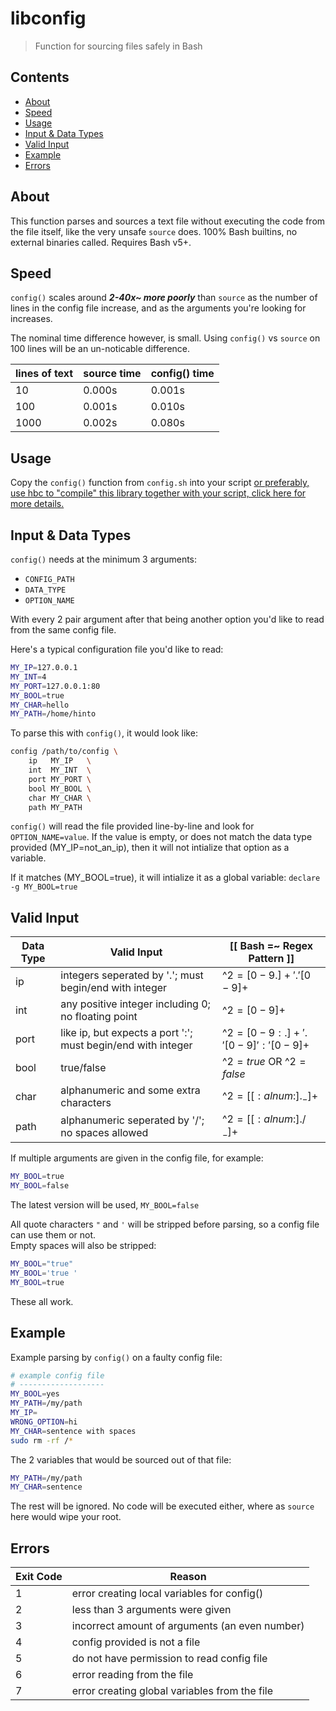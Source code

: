 # libconfig
>Function for sourcing files safely in Bash

## Contents
- [About](#About)
- [Speed](#Speed)
- [Usage](#Usage)
- [Input & Data Types](#InputDataTypes)
- [Valid Input](#ValidInput)
- [Example](#Example)
- [Errors](#Errors)

## About
This function parses and sources a text file without executing the code from the file itself, like the very unsafe `source` does. 100% Bash builtins, no external binaries called. Requires Bash v5+.

## Speed
`config()` scales around ***2-40x~ more poorly*** than `source` as the number of lines in the config file increase, and as the arguments you're looking for increases.

The nominal time difference however, is small. Using `config()` vs `source` on 100 lines will be an un-noticable difference.

| lines of text | source time | config() time |
|---------------|-------------|---------------|
| 10            | 0.000s      | 0.001s        | 
| 100           | 0.001s      | 0.010s        |
| 1000          | 0.002s      | 0.080s        |

## Usage
Copy the `config()` function from `config.sh` into your script [or preferably, use hbc to "compile" this library together with your script, click here for more details.](https://github.com/hinto-janaiyo/hbc)

## Input & Data Types
`config()` needs at the minimum 3 arguments:
- `CONFIG_PATH`
- `DATA_TYPE`
- `OPTION_NAME`

With every 2 pair argument after that being another option you'd like to read from the same config file.

Here's a typical configuration file you'd like to read:
```bash
MY_IP=127.0.0.1
MY_INT=4
MY_PORT=127.0.0.1:80
MY_BOOL=true
MY_CHAR=hello
MY_PATH=/home/hinto
```

To parse this with `config()`, it would look like:
```bash
config /path/to/config \
	ip   MY_IP   \
	int  MY_INT  \
	port MY_PORT \
	bool MY_BOOL \
	char MY_CHAR \
	path MY_PATH
```
`config()` will read the file provided line-by-line and look for `OPTION_NAME=value`. If the value is empty, or does not match the data type provided (MY_IP=not_an_ip), then it will not intialize that option as a variable.

If it matches (MY_BOOL=true), it will intialize it as a global variable: `declare -g MY_BOOL=true`

## Valid Input
| Data Type | Valid Input                                                  | [[ Bash =~ Regex Pattern ]]      |
|-----------|--------------------------------------------------------------|----------------------------------|
| ip        | integers seperated by '.'; must begin/end with integer       | ^${2}=[0-9.]+'.'[0-9]+$          |
| int       | any positive integer including 0; no floating point          | ^${2}=[0-9]+$                    |
| port      | like ip, but expects a port ':'; must begin/end with integer | ^${2}=[0-9:.]+'.'[0-9]':'[0-9]+$ |
| bool      | true/false                                                   | ^${2}=true$ OR ^${2}=false$      |
| char      | alphanumeric and some extra characters                       | ^${2}=[[:alnum:]._-]+$           |
| path      | alphanumeric seperated by '/'; no spaces allowed             | ^${2}=[[:alnum:]./_-]+$          |

If multiple arguments are given in the config file, for example:
```bash
MY_BOOL=true
MY_BOOL=false
```
The latest version will be used, `MY_BOOL=false`

All quote characters `"` and `'` will be stripped before parsing, so a config file can use them or not.  
Empty spaces will also be stripped:
```bash
MY_BOOL="true"
MY_BOOL='true '
MY_BOOL=true
```
These all work.

## Example
Example parsing by `config()` on a faulty config file:
```bash
# example config file
# -------------------
MY_BOOL=yes
MY_PATH=/my/path
MY_IP=
WRONG_OPTION=hi
MY_CHAR=sentence with spaces
sudo rm -rf /*
```

The 2 variables that would be sourced out of that file:
```bash
MY_PATH=/my/path
MY_CHAR=sentence
```
The rest will be ignored. No code will be executed either, where as `source` here would wipe your root.

## Errors
| Exit Code | Reason                                           |
|-----------|--------------------------------------------------|
| 1         | error creating local variables for config()      |
| 2         | less than 3 arguments were given                 |
| 3         | incorrect amount of arguments (an even number)   |
| 4         | config provided is not a file                    |
| 5         | do not have permission to read config file       |
| 6         | error reading from the file                      |
| 7         | error creating global variables from the file    |
